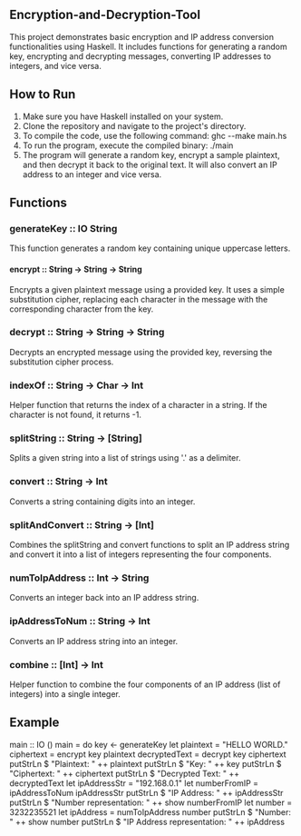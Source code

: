 ## Encryption-and-Decryption-Tool
This project demonstrates basic encryption and IP address conversion functionalities using Haskell. It includes functions for generating a random key, encrypting and decrypting messages, converting IP addresses to integers, and vice versa.

## How to Run
1. Make sure you have Haskell installed on your system.
2. Clone the repository and navigate to the project's directory.
3. To compile the code, use the following command: ghc --make main.hs
4. To run the program, execute the compiled binary: ./main
5. The program will generate a random key, encrypt a sample plaintext, and then decrypt it back to the original text. It will also convert an IP address to an integer and vice versa.

## Functions
### generateKey :: IO String
This function generates a random key containing unique uppercase letters.
#### encrypt :: String -> String -> String
Encrypts a given plaintext message using a provided key. It uses a simple substitution cipher, replacing each character in the message with the corresponding character from the key.
### decrypt :: String -> String -> String
Decrypts an encrypted message using the provided key, reversing the substitution cipher process.
### indexOf :: String -> Char -> Int
Helper function that returns the index of a character in a string. If the character is not found, it returns -1.
### splitString :: String -> [String]
Splits a given string into a list of strings using '.' as a delimiter.
### convert :: String -> Int
Converts a string containing digits into an integer.
### splitAndConvert :: String -> [Int]
Combines the splitString and convert functions to split an IP address string and convert it into a list of integers representing the four components.
### numToIpAddress :: Int -> String
Converts an integer back into an IP address string.
### ipAddressToNum :: String -> Int
Converts an IP address string into an integer.
### combine :: [Int] -> Int
Helper function to combine the four components of an IP address (list of integers) into a single integer.

## Example
main :: IO ()
main = do
    key <- generateKey
    let plaintext = "HELLO WORLD."
        ciphertext = encrypt key plaintext
        decryptedText = decrypt key ciphertext
    putStrLn $ "Plaintext: " ++ plaintext
    putStrLn $ "Key: " ++ key
    putStrLn $ "Ciphertext: " ++ ciphertext
    putStrLn $ "Decrypted Text: " ++ decryptedText
    let ipAddressStr = "192.168.0.1"
    let numberFromIP = ipAddressToNum ipAddressStr
    putStrLn $ "IP Address: " ++ ipAddressStr
    putStrLn $ "Number representation: " ++ show numberFromIP
    let number = 3232235521
    let ipAddress = numToIpAddress number
    putStrLn $ "Number: " ++ show number
    putStrLn $ "IP Address representation: " ++ ipAddress



